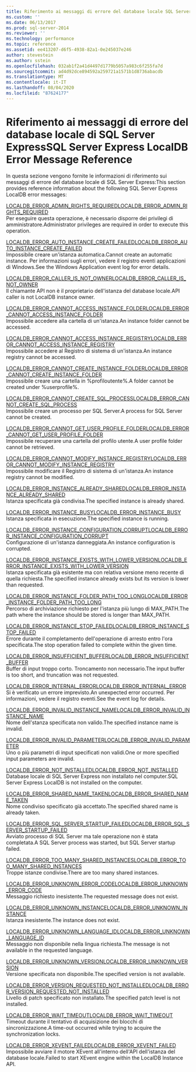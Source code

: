 ```yaml
---
title: Riferimento ai messaggi di errore del database locale SQL Server Express | Microsoft Docs
ms.custom: ''
ms.date: 06/13/2017
ms.prod: sql-server-2014
ms.reviewer: ''
ms.technology: performance
ms.topic: reference
ms.assetid: ee413207-d6f5-4938-82a1-0e245037e246
author: stevestein
ms.author: sstein
ms.openlocfilehash: 032ab1f2a41d4497d1779b5057a983c6f255fa7d
ms.sourcegitcommit: ad4d92dce894592a259721a1571b1d8736abacdb
ms.translationtype: MT
ms.contentlocale: it-IT
ms.lasthandoff: 08/04/2020
ms.locfileid: "87624177"
---
```

# <a name="sql-server-express-localdb-error-message-reference"></a><span data-ttu-id="51712-102">Riferimento ai messaggi di errore del database locale di SQL Server Express</span><span class="sxs-lookup"><span data-stu-id="51712-102">SQL Server Express LocalDB Error Message Reference</span></span>
  <span data-ttu-id="51712-103">In questa sezione vengono fornite le informazioni di riferimento sui messaggi di errore del database locale di SQL Server Express:</span><span class="sxs-lookup"><span data-stu-id="51712-103">This section provides reference information about the following SQL Server Express LocalDB error messages:</span></span>  
  
 [<span data-ttu-id="51712-104">LOCALDB_ERROR_ADMIN_RIGHTS_REQUIRED</span><span class="sxs-lookup"><span data-stu-id="51712-104">LOCALDB_ERROR_ADMIN_RIGHTS_REQUIRED</span></span>](localdb-error-admin-rights-required.md)  
 <span data-ttu-id="51712-105">Per eseguire questa operazione, è necessario disporre dei privilegi di amministratore.</span><span class="sxs-lookup"><span data-stu-id="51712-105">Administrator privileges are required in order to execute this operation.</span></span>  
  
 [<span data-ttu-id="51712-106">LOCALDB_ERROR_AUTO_INSTANCE_CREATE_FAILED</span><span class="sxs-lookup"><span data-stu-id="51712-106">LOCALDB_ERROR_AUTO_INSTANCE_CREATE_FAILED</span></span>](localdb-error-auto-instance-create-failed.md)  
 <span data-ttu-id="51712-107">Impossibile creare un'istanza automatica.</span><span class="sxs-lookup"><span data-stu-id="51712-107">Cannot create an automatic instance.</span></span> <span data-ttu-id="51712-108">Per informazioni sugli errori, vedere il registro eventi applicazioni di Windows.</span><span class="sxs-lookup"><span data-stu-id="51712-108">See the Windows Application event log for error details.</span></span>  
  
 [<span data-ttu-id="51712-109">LOCALDB_ERROR_CALLER_IS_NOT_OWNER</span><span class="sxs-lookup"><span data-stu-id="51712-109">LOCALDB_ERROR_CALLER_IS_NOT_OWNER</span></span>](localdb-error-caller-is-not-owner.md)  
 <span data-ttu-id="51712-110">Il chiamante API non è il proprietario dell'istanza del database locale.</span><span class="sxs-lookup"><span data-stu-id="51712-110">API caller is not LocalDB instance owner.</span></span>  
  
 [<span data-ttu-id="51712-111">LOCALDB_ERROR_CANNOT_ACCESS_INSTANCE_FOLDER</span><span class="sxs-lookup"><span data-stu-id="51712-111">LOCALDB_ERROR_CANNOT_ACCESS_INSTANCE_FOLDER</span></span>](localdb-error-cannot-access-instance-folder.md)  
 <span data-ttu-id="51712-112">Impossibile accedere alla cartella di un'istanza.</span><span class="sxs-lookup"><span data-stu-id="51712-112">An instance folder cannot be accessed.</span></span>  
  
 [<span data-ttu-id="51712-113">LOCALDB_ERROR_CANNOT_ACCESS_INSTANCE_REGISTRY</span><span class="sxs-lookup"><span data-stu-id="51712-113">LOCALDB_ERROR_CANNOT_ACCESS_INSTANCE_REGISTRY</span></span>](localdb-error-cannot-access-instance-registry.md)  
 <span data-ttu-id="51712-114">Impossibile accedere al Registro di sistema di un'istanza.</span><span class="sxs-lookup"><span data-stu-id="51712-114">An instance registry cannot be accessed.</span></span>  
  
 [<span data-ttu-id="51712-115">LOCALDB_ERROR_CANNOT_CREATE_INSTANCE_FOLDER</span><span class="sxs-lookup"><span data-stu-id="51712-115">LOCALDB_ERROR_CANNOT_CREATE_INSTANCE_FOLDER</span></span>](localdb-error-cannot-create-instance-folder.md)  
 <span data-ttu-id="51712-116">Impossibile creare una cartella in %profiloutente%.</span><span class="sxs-lookup"><span data-stu-id="51712-116">A folder cannot be created under %userprofile%.</span></span>  
  
 [<span data-ttu-id="51712-117">LOCALDB_ERROR_CANNOT_CREATE_SQL_PROCESS</span><span class="sxs-lookup"><span data-stu-id="51712-117">LOCALDB_ERROR_CANNOT_CREATE_SQL_PROCESS</span></span>](localdb-error-cannot-create-sql-process.md)  
 <span data-ttu-id="51712-118">Impossibile creare un processo per SQL Server.</span><span class="sxs-lookup"><span data-stu-id="51712-118">A process for SQL Server cannot be created.</span></span>  
  
 [<span data-ttu-id="51712-119">LOCALDB_ERROR_CANNOT_GET_USER_PROFILE_FOLDER</span><span class="sxs-lookup"><span data-stu-id="51712-119">LOCALDB_ERROR_CANNOT_GET_USER_PROFILE_FOLDER</span></span>](localdb-error-cannot-get-user-profile-folder.md)  
 <span data-ttu-id="51712-120">Impossibile recuperare una cartella del profilo utente.</span><span class="sxs-lookup"><span data-stu-id="51712-120">A user profile folder cannot be retrieved.</span></span>  
  
 [<span data-ttu-id="51712-121">LOCALDB_ERROR_CANNOT_MODIFY_INSTANCE_REGISTRY</span><span class="sxs-lookup"><span data-stu-id="51712-121">LOCALDB_ERROR_CANNOT_MODIFY_INSTANCE_REGISTRY</span></span>](localdb-error-cannot-modify-instance-registry.md)  
 <span data-ttu-id="51712-122">Impossibile modificare il Registro di sistema di un'istanza.</span><span class="sxs-lookup"><span data-stu-id="51712-122">An instance registry cannot be modified.</span></span>  
  
 [<span data-ttu-id="51712-123">LOCALDB_ERROR_INSTANCE_ALREADY_SHARED</span><span class="sxs-lookup"><span data-stu-id="51712-123">LOCALDB_ERROR_INSTANCE_ALREADY_SHARED</span></span>](localdb-error-instance-already-shared.md)  
 <span data-ttu-id="51712-124">Istanza specificata già condivisa.</span><span class="sxs-lookup"><span data-stu-id="51712-124">The specified instance is already shared.</span></span>  
  
 [<span data-ttu-id="51712-125">LOCALDB_ERROR_INSTANCE_BUSY</span><span class="sxs-lookup"><span data-stu-id="51712-125">LOCALDB_ERROR_INSTANCE_BUSY</span></span>](localdb-error-instance-busy.md)  
 <span data-ttu-id="51712-126">Istanza specificata in esecuzione.</span><span class="sxs-lookup"><span data-stu-id="51712-126">The specified instance is running.</span></span>  
  
 [<span data-ttu-id="51712-127">LOCALDB_ERROR_INSTANCE_CONFIGURATION_CORRUPT</span><span class="sxs-lookup"><span data-stu-id="51712-127">LOCALDB_ERROR_INSTANCE_CONFIGURATION_CORRUPT</span></span>](localdb-error-instance-configuration-corrupt.md)  
 <span data-ttu-id="51712-128">Configurazione di un'istanza danneggiata.</span><span class="sxs-lookup"><span data-stu-id="51712-128">An instance configuration is corrupted.</span></span>  
  
 [<span data-ttu-id="51712-129">LOCALDB_ERROR_INSTANCE_EXISTS_WITH_LOWER_VERSION</span><span class="sxs-lookup"><span data-stu-id="51712-129">LOCALDB_ERROR_INSTANCE_EXISTS_WITH_LOWER_VERSION</span></span>](localdb-error-instance-exists-with-lower-version.md)  
 <span data-ttu-id="51712-130">Istanza specificata già esistente ma con relativa versione meno recente di quella richiesta.</span><span class="sxs-lookup"><span data-stu-id="51712-130">The specified instance already exists but its version is lower than requested.</span></span>  
  
 [<span data-ttu-id="51712-131">LOCALDB_ERROR_INSTANCE_FOLDER_PATH_TOO_LONG</span><span class="sxs-lookup"><span data-stu-id="51712-131">LOCALDB_ERROR_INSTANCE_FOLDER_PATH_TOO_LONG</span></span>](localdb-error-instance-folder-path-too-long.md)  
 <span data-ttu-id="51712-132">Percorso di archiviazione richiesto per l'istanza più lungo di MAX_PATH.</span><span class="sxs-lookup"><span data-stu-id="51712-132">The path where the instance should be stored is longer than MAX_PATH.</span></span>  
  
 [<span data-ttu-id="51712-133">LOCALDB_ERROR_INSTANCE_STOP_FAILED</span><span class="sxs-lookup"><span data-stu-id="51712-133">LOCALDB_ERROR_INSTANCE_STOP_FAILED</span></span>](localdb-error-instance-stop-failed.md)  
 <span data-ttu-id="51712-134">Errore durante il completamento dell'operazione di arresto entro l'ora specificata.</span><span class="sxs-lookup"><span data-stu-id="51712-134">The stop operation failed to complete within the given time.</span></span>  
  
 [<span data-ttu-id="51712-135">LOCALDB_ERROR_INSUFFICIENT_BUFFER</span><span class="sxs-lookup"><span data-stu-id="51712-135">LOCALDB_ERROR_INSUFFICIENT_BUFFER</span></span>](localdb-error-insufficient-buffer.md)  
 <span data-ttu-id="51712-136">Buffer di input troppo corto. Troncamento non necessario.</span><span class="sxs-lookup"><span data-stu-id="51712-136">The input buffer is too short, and truncation was not requested.</span></span>  
  
 [<span data-ttu-id="51712-137">LOCALDB_ERROR_INTERNAL_ERROR</span><span class="sxs-lookup"><span data-stu-id="51712-137">LOCALDB_ERROR_INTERNAL_ERROR</span></span>](localdb-error-internal-error.md)  
 <span data-ttu-id="51712-138">Si è verificato un errore imprevisto.</span><span class="sxs-lookup"><span data-stu-id="51712-138">An unexpected error occurred.</span></span> <span data-ttu-id="51712-139">Per informazioni, vedere il registro eventi.</span><span class="sxs-lookup"><span data-stu-id="51712-139">See the event log for details.</span></span>  
  
 [<span data-ttu-id="51712-140">LOCALDB_ERROR_INVALID_INSTANCE_NAME</span><span class="sxs-lookup"><span data-stu-id="51712-140">LOCALDB_ERROR_INVALID_INSTANCE_NAME</span></span>](localdb-error-invalid-instance-name.md)  
 <span data-ttu-id="51712-141">Nome dell'stanza specificata non valido.</span><span class="sxs-lookup"><span data-stu-id="51712-141">The specified instance name is invalid.</span></span>  
  
 [<span data-ttu-id="51712-142">LOCALDB_ERROR_INVALID_PARAMETER</span><span class="sxs-lookup"><span data-stu-id="51712-142">LOCALDB_ERROR_INVALID_PARAMETER</span></span>](localdb-error-invalid-parameter.md)  
 <span data-ttu-id="51712-143">Uno o più parametri di input specificati non validi.</span><span class="sxs-lookup"><span data-stu-id="51712-143">One or more specified input parameters are invalid.</span></span>  
  
 [<span data-ttu-id="51712-144">LOCALDB_ERROR_NOT_INSTALLED</span><span class="sxs-lookup"><span data-stu-id="51712-144">LOCALDB_ERROR_NOT_INSTALLED</span></span>](localdb-error-not-installed.md)  
 <span data-ttu-id="51712-145">Database locale di SQL Server Express non installato nel computer.</span><span class="sxs-lookup"><span data-stu-id="51712-145">SQL Server Express LocalDB is not installed on the computer.</span></span>  
  
 [<span data-ttu-id="51712-146">LOCALDB_ERROR_SHARED_NAME_TAKEN</span><span class="sxs-lookup"><span data-stu-id="51712-146">LOCALDB_ERROR_SHARED_NAME_TAKEN</span></span>](localdb-error-shared-name-taken.md)  
 <span data-ttu-id="51712-147">Nome condiviso specificato già accettato.</span><span class="sxs-lookup"><span data-stu-id="51712-147">The specified shared name is already taken.</span></span>  
  
 [<span data-ttu-id="51712-148">LOCALDB_ERROR_SQL_SERVER_STARTUP_FAILED</span><span class="sxs-lookup"><span data-stu-id="51712-148">LOCALDB_ERROR_SQL_SERVER_STARTUP_FAILED</span></span>](localdb-error-sql-server-startup-failed.md)  
 <span data-ttu-id="51712-149">Avviato processo di SQL Server ma tale operazione non è stata completata.</span><span class="sxs-lookup"><span data-stu-id="51712-149">A SQL Server process was started, but SQL Server startup failed.</span></span>  
  
 [<span data-ttu-id="51712-150">LOCALDB_ERROR_TOO_MANY_SHARED_INSTANCES</span><span class="sxs-lookup"><span data-stu-id="51712-150">LOCALDB_ERROR_TOO_MANY_SHARED_INSTANCES</span></span>](localdb-error-too-many-shared-instances.md)  
 <span data-ttu-id="51712-151">Troppe istanze condivise.</span><span class="sxs-lookup"><span data-stu-id="51712-151">There are too many shared instances.</span></span>  
  
 [<span data-ttu-id="51712-152">LOCALDB_ERROR_UNKNOWN_ERROR_CODE</span><span class="sxs-lookup"><span data-stu-id="51712-152">LOCALDB_ERROR_UNKNOWN_ERROR_CODE</span></span>](localdb-error-unknown-error-code.md)  
 <span data-ttu-id="51712-153">Messaggio richiesto inesistente.</span><span class="sxs-lookup"><span data-stu-id="51712-153">The requested message does not exist.</span></span>  
  
 [<span data-ttu-id="51712-154">LOCALDB_ERROR_UNKNOWN_INSTANCE</span><span class="sxs-lookup"><span data-stu-id="51712-154">LOCALDB_ERROR_UNKNOWN_INSTANCE</span></span>](localdb-error-unknown-instance.md)  
 <span data-ttu-id="51712-155">Istanza inesistente.</span><span class="sxs-lookup"><span data-stu-id="51712-155">The instance does not exist.</span></span>  
  
 [<span data-ttu-id="51712-156">LOCALDB_ERROR_UNKNOWN_LANGUAGE_ID</span><span class="sxs-lookup"><span data-stu-id="51712-156">LOCALDB_ERROR_UNKNOWN_LANGUAGE_ID</span></span>](localdb-error-unknown-language-id.md)  
 <span data-ttu-id="51712-157">Messaggio non disponibile nella lingua richiesta.</span><span class="sxs-lookup"><span data-stu-id="51712-157">The message is not available in the requested language.</span></span>  
  
 [<span data-ttu-id="51712-158">LOCALDB_ERROR_UNKNOWN_VERSION</span><span class="sxs-lookup"><span data-stu-id="51712-158">LOCALDB_ERROR_UNKNOWN_VERSION</span></span>](localdb-error-unknown-version.md)  
 <span data-ttu-id="51712-159">Versione specificata non disponibile.</span><span class="sxs-lookup"><span data-stu-id="51712-159">The specified version is not available.</span></span>  
  
 [<span data-ttu-id="51712-160">LOCALDB_ERROR_VERSION_REQUESTED_NOT_INSTALLED</span><span class="sxs-lookup"><span data-stu-id="51712-160">LOCALDB_ERROR_VERSION_REQUESTED_NOT_INSTALLED</span></span>](localdb-error-version-requested-not-installed.md)  
 <span data-ttu-id="51712-161">Livello di patch specificato non installato.</span><span class="sxs-lookup"><span data-stu-id="51712-161">The specified patch level is not installed.</span></span>  
  
 [<span data-ttu-id="51712-162">LOCALDB_ERROR_WAIT_TIMEOUT</span><span class="sxs-lookup"><span data-stu-id="51712-162">LOCALDB_ERROR_WAIT_TIMEOUT</span></span>](localdb-error-wait-timeout.md)  
 <span data-ttu-id="51712-163">Timeout durante il tentativo di acquisizione dei blocchi di sincronizzazione.</span><span class="sxs-lookup"><span data-stu-id="51712-163">A time-out occurred while trying to acquire the synchronization locks.</span></span>  
  
 [<span data-ttu-id="51712-164">LOCALDB_ERROR_XEVENT_FAILED</span><span class="sxs-lookup"><span data-stu-id="51712-164">LOCALDB_ERROR_XEVENT_FAILED</span></span>](localdb-error-xevent-failed.md)  
 <span data-ttu-id="51712-165">Impossibile avviare il motore XEvent all'interno dell'API dell'istanza del database locale.</span><span class="sxs-lookup"><span data-stu-id="51712-165">Failed to start XEvent engine within the LocalDB Instance API.</span></span>  
  
  
